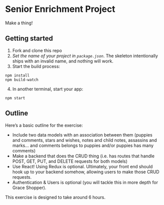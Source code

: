 # Senior Enrichment Project

Make a thing!

## Getting started

1. Fork and clone this repo
2. *Set the name of your project in `package.json`*. The skeleton intentionally ships with an invalid name,
and nothing will work.
3. Start the build process:
```
npm install
npm build-watch
```

4. In another terminal, start your app:

```
npm start
```

## Outline

Here’s a basic outline for the exercise:
- Include two data models with an association between them (puppies and comments, stars and wishes, notes and child notes, assassins and marks… and comments belongs to puppies and/or puppies has many comments)
- Make a backend that does the CRUD thing (i.e. has routes that handle POST, GET, PUT, and DELETE requests for both models)
- Use React! Using Redux is optional. Ultimately, your front end should hook up to your backend somehow, allowing users to make those CRUD requests.
- Authentication & Users is optional (you will tackle this in more depth for Grace Shopper).

This exercise is designed to take around 6 hours.
